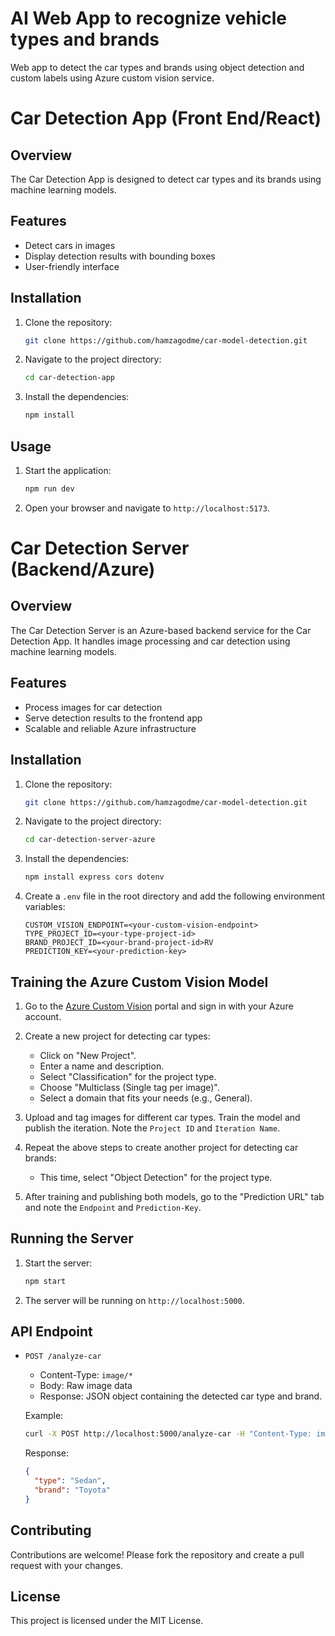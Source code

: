 # AI Web App to recognize vehicle types and brands
Web app to detect the car types and brands using object detection and custom labels using Azure custom vision service.


# Car Detection App (Front End/React)

## Overview
The Car Detection App is designed to detect car types and its brands using machine learning models.

## Features
- Detect cars in images
- Display detection results with bounding boxes
- User-friendly interface

## Installation
1. Clone the repository:
    ```bash
    git clone https://github.com/hamzagodme/car-model-detection.git
    ```
2. Navigate to the project directory:
    ```bash
    cd car-detection-app
    ```
3. Install the dependencies:
    ```bash
    npm install
    ```

## Usage
1. Start the application:
    ```bash
    npm run dev
    ```
2. Open your browser and navigate to `http://localhost:5173`.

# Car Detection Server (Backend/Azure)

## Overview

The Car Detection Server is an Azure-based backend service for the Car Detection App. It handles image processing and car detection using machine learning models.

## Features

- Process images for car detection
- Serve detection results to the frontend app
- Scalable and reliable Azure infrastructure

## Installation

1. Clone the repository:
   ```bash
   git clone https://github.com/hamzagodme/car-model-detection.git
   ```
2. Navigate to the project directory:
   ```bash
   cd car-detection-server-azure
   ```
3. Install the dependencies:

   ```bash
   npm install express cors dotenv

   ```

3. Create a `.env` file in the root directory and add the following environment variables:
    ```
    CUSTOM_VISION_ENDPOINT=<your-custom-vision-endpoint>
    TYPE_PROJECT_ID=<your-type-project-id>
    BRAND_PROJECT_ID=<your-brand-project-id>RV
    PREDICTION_KEY=<your-prediction-key>
    ```

## Training the Azure Custom Vision Model

1. Go to the [Azure Custom Vision](https://www.customvision.ai/) portal and sign in with your Azure account.

2. Create a new project for detecting car types:
    - Click on "New Project".
    - Enter a name and description.
    - Select "Classification" for the project type.
    - Choose "Multiclass (Single tag per image)".
    - Select a domain that fits your needs (e.g., General).

3. Upload and tag images for different car types. Train the model and publish the iteration. Note the `Project ID` and `Iteration Name`.

4. Repeat the above steps to create another project for detecting car brands:
    - This time, select "Object Detection" for the project type.

5. After training and publishing both models, go to the "Prediction URL" tab and note the `Endpoint` and `Prediction-Key`.

## Running the Server

1. Start the server:
    ```sh
    npm start
    ```

2. The server will be running on `http://localhost:5000`.

## API Endpoint

- `POST /analyze-car`
    - Content-Type: `image/*`
    - Body: Raw image data
    - Response: JSON object containing the detected car type and brand.

    Example:
    ```sh
    curl -X POST http://localhost:5000/analyze-car -H "Content-Type: image/jpeg" --data-binary "@path/to/car/image.jpg"
    ```

    Response:
    ```json
    {
      "type": "Sedan",
      "brand": "Toyota"
    }
    ```

## Contributing

Contributions are welcome! Please fork the repository and create a pull request with your changes.

## License

This project is licensed under the MIT License.


